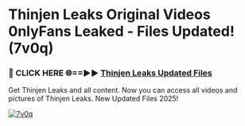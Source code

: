 # Thinjen Leaks Original Videos 0nlyFans Leaked - Files Updated! (7v0q)

<h3>🔴 CLICK HERE 🌐==►► <a href="https://tinyurl.com/4seja8ks" rel="nofollow">Thinjen Leaks Updated Files</a></h3>

Get Thinjen Leaks and all content. Now you can access all videos and pictures of Thinjen Leaks. New Updated Files 2025!

[![7v0q](https://i.imgur.com/EWjZXRe.gif)](https://tinyurl.com/4seja8ks)
